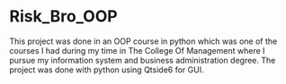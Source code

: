 # Risk_Bro_OOP
This project was done in an OOP course in python which was one of the courses I had during my time in The College Of Management where I pursue my information system and business administration degree. The project was done with python using Qtside6 for GUI. 
